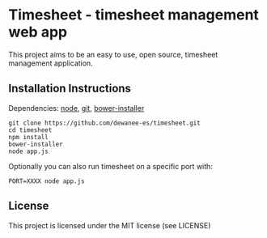 # Timesheet - timesheet management web app

This project aims to be an easy to use, open source, timesheet management application.

## Installation Instructions

Dependencies: [node](http://nodejs.org/), [git](http://git-scm.com/), [bower-installer](https://www.npmjs.org/package/bower-installer)

```
git clone https://github.com/dewanee-es/timesheet.git
cd timesheet
npm install
bower-installer
node app.js
```

Optionally you can also run timesheet on a specific port with:

```
PORT=XXXX node app.js
```

## License

This project is licensed under the MIT license (see LICENSE)
